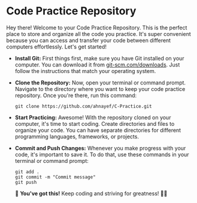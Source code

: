 # Code Practice Repository

Hey there! Welcome to your Code Practice Repository. This is the perfect place to store and organize all the code you practice. It's super convenient because you can access and transfer your code between different computers effortlessly. Let's get started!

- **Install Git:** First things first, make sure you have Git installed on your computer. You can download it from [git-scm.com/downloads](https://git-scm.com/downloads). Just follow the instructions that match your operating system.

- **Clone the Repository:** Now, open your terminal or command prompt. Navigate to the directory where you want to keep your code practice repository. Once you're there, run this command:

   ```shell
   git clone https://github.com/ahnayef/C-Practice.git
    ```
- **Start Practicing:** Awesome! With the repository cloned on your computer, it's time to start coding. Create directories and files to organize your code. You can have separate directories for different programming languages, frameworks, or projects.

- **Commit and Push Changes:** Whenever you make progress with your code, it's important to save it. To do that, use these commands in your terminal or command prompt:

    ```shell
    git add .
    git commit -m "Commit message"
    git push
    ```
    🚀 **You've got this!** Keep coding and striving for greatness! 👨‍💻


